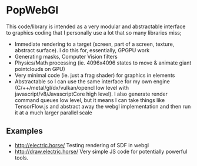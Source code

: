PopWebGl
=================
This code/library is intended as a very modular and abstractable interface to graphics coding that I personally use a lot that so many libraries miss; 
- Immediate rendering to a target (screen, part of a screen, texture, abstract surface). I do this for, essentially, GPGPU work
 - Generating masks, Computer Vision filters 
 - Physics/Math processing (ie. 4096x4096 states to move & animate giant pointclouds on GPU)
 - Very minimal code (ie. just a frag shader) for graphics in elements 
- Abstractable so I can use the same interface for my own engine (C/++/metal/gl/dx/vulkan/opencl low level with javascript/v8/JavascriptCore high level). I also generate render command queues low level, but it means I can take things like TensorFlow.js and abstract away the webgl implementation and then run it at a much larger parallel scale

Examples
------------------
- http://electric.horse/ Testing rendering of SDF in webgl
- http://draw.electric.horse/ Very simple JS code for potentially powerful tools.
